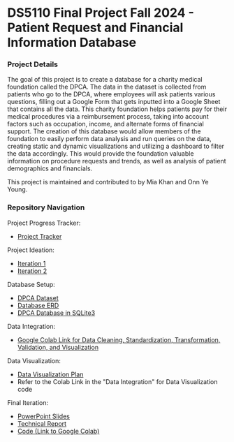 DS5110 Final Project Fall 2024 - Patient Request and Financial Information Database
===========

### Project Details
The goal of this project is to create a database for a charity medical foundation called the DPCA. The data in the dataset is collected from patients who go to the DPCA, where employees will ask patients various questions, filling out a Google Form that gets inputted into a Google Sheet that contains all the data. This charity foundation helps patients pay for their medical procedures via a reimbursement process, taking into account factors such as occupation, income, and alternate forms of financial support. The creation of this database would allow members of the foundation to easily perform data analysis and run queries on the data, creating static and dynamic visualizations and utilizing a dashboard to filter the data accordingly. This would provide the foundation valuable information on procedure requests and trends, as well as analysis of patient demographics and financials.

This project is maintained and contributed to by Mia Khan and Onn Ye Young.

### Repository Navigation
Project Progress Tracker:
* [Project Tracker](DS_5110_Final_Project_Progress_Tracker)

Project Ideation:
* [Iteration 1](DS5110_Final_Project_Iteration_1.pdf)
* [Iteration 2](DS_5110_Iteration_2.pdf)

Database Setup:
* [DPCA Dataset](DS_5110_DPCA_Data.xlsxx)
* [Database ERD](DS_5110_Final_Project_ERD.pdf)
* [DPCA Database in SQLite3](DPCA.db)

Data Integration:
* [Google Colab Link for Data Cleaning, Standardization, Transformation, Validation, and Visualization](DS_5110_Colab_Link_for_Data_Integration)

Data Visualization:
* [Data Visualization Plan](DS_5110_Data_Visualization_Plan.pdf)
* Refer to the Colab Link in the "Data Integration" for Data Visualization code

Final Iteration:
* [PowerPoint Slides](Presentation_PowerPoint_Link)
* [Technical Report](DS_5110_Technical_Report.pdf)
* [Code (Link to Google Colab)](DS_5110_Colab_Link_for_Data_Integration)
